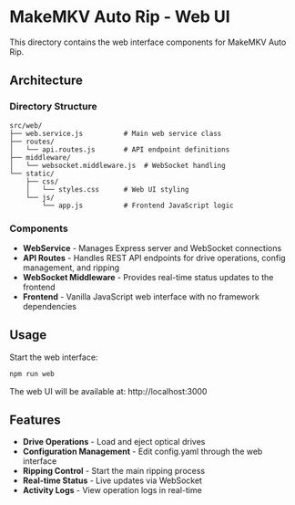 # MakeMKV Auto Rip - Web UI

This directory contains the web interface components for MakeMKV Auto Rip.

## Architecture

### Directory Structure

```
src/web/
├── web.service.js          # Main web service class
├── routes/
│   └── api.routes.js       # API endpoint definitions
├── middleware/
│   └── websocket.middleware.js  # WebSocket handling
└── static/
    ├── css/
    │   └── styles.css      # Web UI styling
    └── js/
        └── app.js          # Frontend JavaScript logic
```

### Components

- **WebService** - Manages Express server and WebSocket connections
- **API Routes** - Handles REST API endpoints for drive operations, config management, and ripping
- **WebSocket Middleware** - Provides real-time status updates to the frontend
- **Frontend** - Vanilla JavaScript web interface with no framework dependencies

## Usage

Start the web interface:

```bash
npm run web
```

The web UI will be available at: http://localhost:3000

## Features

- **Drive Operations** - Load and eject optical drives
- **Configuration Management** - Edit config.yaml through the web interface
- **Ripping Control** - Start the main ripping process
- **Real-time Status** - Live updates via WebSocket
- **Activity Logs** - View operation logs in real-time
